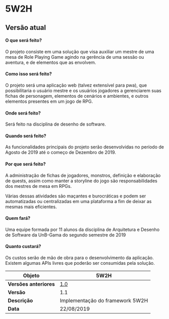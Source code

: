 # 5W2H

## Versão atual

#### O que será feito?
O projeto consiste em uma solução que visa auxiliar um mestre de uma mesa de Role Playing Game agindo na gerência de uma sessão ou aventura, e de elementos que as envolvem.

#### Como isso será feito?
O projeto será uma aplicação web (talvez extensível para pwa), que possibilitaria o usuário mestre e os usuários jogadores a gerenciarem suas fichas de personagem, elementos de cenários e ambientes, e outros elementos presentes em um jogo de RPG.

#### Onde será feito?
Será feito na disciplina de desenho de software.

#### Quando será feito?
As funcionalidades principais do projeto serão desenvolvidas no período de Agosto de 2019 até o começo de Dezembro de 2019.

#### Por que será feito?
A administração de fichas de jogadores, monstros, definição e elaboração de quests, assim como manter a storyline do jogo são responsabilidades dos mestres de mesa em RPGs.

Várias dessas atividades são maçantes e burocráticas e podem ser automatizadas ou centralizadas em uma plataforma a fim de deixar as mesmas mais eficientes.

#### Quem fará?
Uma equipe formada por 11 alunos da disciplina de Arquitetura e Desenho de Software
da UnB-Gama do segundo semestre de 2019

#### Quanto custará?
Os custos serão de mão de obra para o desenvolvimento da aplicação. Existem algumas APIs livres que poderão ser consumidas pela solução.


|**Objeto**|**5W2H**|
|--|--|
|**Versões anteriores**| [1.0](old/5w2hv1.md) |
|**Versão**| 1.1 |
| **Descrição** | Implementação do framework 5W2H |
| **Data** | 22/08/2019 |
